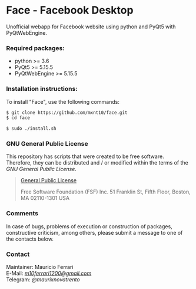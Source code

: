 # Face - Facebook Desktop

Unofficial webapp for Facebook website using python and PyQt5 with PyQtWebEngine.

### Required packages:

- python >= 3.6
- PyQt5 >= 5.15.5
- PyQtWebEngine >= 5.15.5

### Installation instructions:

To install "Face", use the following commands:
```sh
$ git clone https://github.com/mxnt10/face.git
$ cd face

$ sudo ./install.sh
```

### GNU General Public License

This repository has scripts that were created to be free software.<br/>
Therefore, they can be distributed and / or modified within the terms of the *GNU General Public License*.

>[General Public License](https://pt.wikipedia.org/wiki/GNU_General_Public_License)
>
>Free Software Foundation (FSF) Inc. 51 Franklin St, Fifth Floor, Boston, MA 02110-1301 USA

### Comments

In case of bugs, problems of execution or construction of packages, constructive criticism, among others, please submit a message to one of the contacts below.

### Contact

Maintainer: Mauricio Ferrari<br/>
E-Mail: *m10ferrari1200@gmail.com*<br/>
Telegram: *@maurixnovatrento*<br/>
